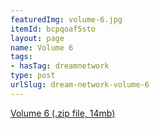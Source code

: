 ```yaml
---
featuredImg: volume-6.jpg
itemId: bcpqoaf5sto
layout: page
name: Volume 6
tags:
- hasTag: dreamnetwork
type: post
urlSlug: dream-network-volume-6
---
```

<a href="../files/Volume_6.zip" download>Volume 6 (.zip file, 14mb)</a>